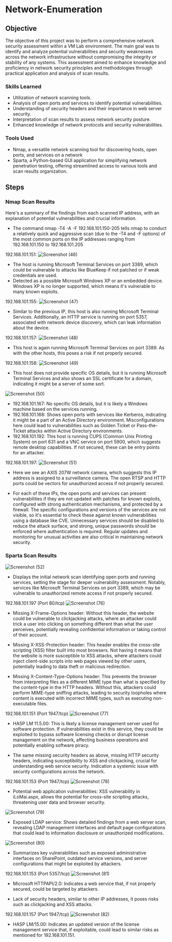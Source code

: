 # Network-Enumeration

## Objective

The objective of this project was to perform a comprehensive network security assessment within a VM Lab environment. The main goal was to identify and analyze potential vulnerabilities and security weaknesses across the network infrastructure without compromising the integrity or stability of any systems. This assessment aimed to enhance knowledge and proficiency in network security principles and methodologies through practical application and analysis of scan results.

### Skills Learned

- Utilization of network scanning tools.
- Analysis of open ports and services to identify potential vulnerabilities.
- Understanding of security headers and their importance in web server security.
- Interpretation of scan results to assess network security posture.
- Enhanced knowledge of network protocols and security vulnerabilities.

### Tools Used

- Nmap, a versatile network scanning tool for discovering hosts, open ports, and services on a network
- Sparta, a Python-based GUI application for simplifying network penetration testing, offering streamlined access to various tools and scan results organization.

## Steps
### Nmap Scan Results 

Here's a summary of the findings from each scanned IP address, with an explanation of potential vulnerabilities and crucial information. 

- The command nmap -T4 -A -F 192.168.101.150-205 tells nmap to conduct a relatively quick and aggressive scan (due to the -T4 and -F options) of the most common ports on the IP addresses ranging from 192.168.101.150 to 192.168.101.205
  
192.168.101.151:
![Screenshot (46)](https://github.com/fypm2000/Network-Enumeration/assets/117059426/722e061e-6a03-44f2-9e12-4ab6043d9ec3)

- The host is running Microsoft Terminal Services on port 3389, which could be vulnerable to attacks like BlueKeep if not patched or if weak credentials are used.
- Detected as a possible Microsoft Windows XP or an embedded device. Windows XP is no longer supported, which means it's vulnerable to many known exploits.

192.168.101.155:
![Screenshot (47)](https://github.com/fypm2000/Network-Enumeration/assets/117059426/3d4fbefc-2290-4549-8847-887b8f3a5e0a)

- Similar to the previous IP, this host is also running Microsoft Terminal Services. Additionally, an HTTP service is running on port 5357, associated with network device discovery, which can leak information about the device.

192.168.101.157: 
![Screenshot (48)](https://github.com/fypm2000/Network-Enumeration/assets/117059426/f9364fa3-7c56-4392-971a-f7e8ffc4fa2c)

- This host is again running Microsoft Terminal Services on port 3389. As with the other hosts, this poses a risk if not properly secured.

192.168.101.158:
![Screenshot (49)](https://github.com/fypm2000/Network-Enumeration/assets/117059426/c6c3323a-3f20-481c-a812-98b45922c722)
- This host does not provide specific OS details, but it is running Microsoft Terminal Services and also shows an SSL certificate for a domain, indicating it might be a server of some sort.

![Screenshot (50)](https://github.com/fypm2000/Network-Enumeration/assets/117059426/eeb5743b-2ff5-4461-a4ee-c79136b554bb)
- 192.168.101.167: No specific OS details, but it is likely a Windows machine based on the services running.
- 192.168.101.168: Shows open ports with services like Kerberos, indicating it might be a part of an Active Directory environment. Misconfigurations here could lead to vulnerabilities such as Golden Ticket or Pass-the-Ticket attacks within Active Directory environments.
- 192.168.101.192: This host is running CUPS (Common Unix Printing System) on port 631 and a VNC service on port 5900, which suggests remote desktop capabilities. If not secured, these can be entry points for an attacker.

192.168.101.197:
![Screenshot (51)](https://github.com/fypm2000/Network-Enumeration/assets/117059426/b1dee784-1091-4270-94ad-56bd98be75ec)
- Here we see an AXIS 207W network camera, which suggests this IP address is assigned to a surveillance camera. The open RTSP and HTTP ports could be vectors for unauthorized access if not properly secured.

- For each of these IPs, the open ports and services can present vulnerabilities if they are not updated with patches for known exploits, configured with strong authentication mechanisms, and protected by a firewall. The specific configurations and versions of the services are not visible, so it's essential to check these against known vulnerabilities using a database like CVE. Unnecessary services should be disabled to reduce the attack surface, and strong, unique passwords should be enforced where authentication is required. Regular updates and monitoring for unusual activities are also critical in maintaining network security.

### Sparta Scan Results

![Screenshot (52)](https://github.com/fypm2000/Network-Enumeration/assets/117059426/97e1be17-b87a-4ed8-a981-d564345906e3)
- Displays the initial network scan identifying open ports and running services, setting the stage for deeper vulnerability assessment. Notably, services like Microsoft Terminal Services on port 3389, which may be vulnerable to unauthorized remote access if not properly secured.

192.168.101.197 (Port 80/tcp)
![Screenshot (76)](https://github.com/fypm2000/Network-Enumeration/assets/117059426/0783dcb7-bd16-40c2-a831-4299e69e0dab)
- Missing X-Frame-Options header: Without this header, the website could be vulnerable to clickjacking attacks, where an attacker could trick a user into clicking on something different than what the user perceives, potentially revealing confidential information or taking control of their account.
  
- Missing X-XSS-Protection header: This header enables the cross-site scripting (XSS) filter built into most browsers. Not having it means that the website is more susceptible to XSS attacks, where attackers could inject client-side scripts into web pages viewed by other users, potentially leading to data theft or malicious redirection.

- Missing X-Content-Type-Options header: This prevents the browser from interpreting files as a different MIME type than what is specified by the content-type in the HTTP headers. Without this, attackers could perform MIME-type sniffing attacks, leading to security loopholes where content is executed with incorrect MIME types, such as executing non-executable files.


192.168.101.151 (Port 1947/tcp)
![Screenshot (77)](https://github.com/fypm2000/Network-Enumeration/assets/117059426/e53648e8-41bf-47bc-bb84-3ebbcee6e8cf)

- HASP LM 11.5.00: This is likely a license management server used for software protection. If vulnerabilities exist in this service, they could be exploited to bypass software licensing checks or disrupt license management on the network, affecting business operations and potentially enabling software piracy.
  
- The same missing security headers as above, missing HTTP security headers, indicating susceptibility to XSS and clickjacking, crucial for understanding web service security. Indication a systemic issue with security configurations across the network.


192.168.101.153 (Port 1947/tcp)
![Screenshot (78)](https://github.com/fypm2000/Network-Enumeration/assets/117059426/30259ef2-0b3d-4c9c-8f5d-55e5eb042f18)
- Potential web application vulnerabilities: XSS vulnerability in iLoMai.aspx, allows the potential for cross-site scripting attacks, threatening user data and browser security.

![Screenshot (79)](https://github.com/fypm2000/Network-Enumeration/assets/117059426/84e21832-76d6-4337-b379-13f60b13e22c)
- Exposed LDAP service: Shows detailed findings from a web server scan, revealing LDAP management interfaces and default page configurations that could lead to information disclosure or unauthorized modifications.

![Screenshot (80)](https://github.com/fypm2000/Network-Enumeration/assets/117059426/34eab6d5-b90a-4504-84b5-7a2e0c02831f)
- Summarizes key vulnerabilities such as exposed administrative interfaces on SharePoint, outdated service versions, and server configurations that might be exploited by attackers.

192.168.101.153 (Port 5357/tcp)
![Screenshot (81)](https://github.com/fypm2000/Network-Enumeration/assets/117059426/ef97d5c7-20ed-4ad2-b0cb-4da206db73b3)

- Microsoft HTTPAPI/2.0: Indicates a web service that, if not properly secured, could be targeted by attackers.
  
- Lack of security headers, similar to other IP addresses, it poses risks such as clickjacking and XSS attacks.


192.168.101.157 (Port 1947/tcp)
![Screenshot (82)](https://github.com/fypm2000/Network-Enumeration/assets/117059426/576f6c51-40cb-4ed4-85cc-66cc8fa727c6)

- HASP LM/15.00: Indicates an updated version of the license management service that, if exploitable, could lead to similar risks as mentioned for 192.168.101.151.
